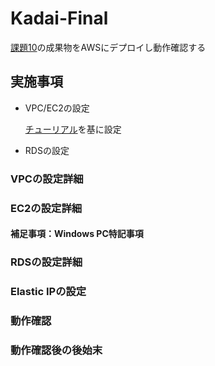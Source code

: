 # Kadai-Final

[課題10](https://github.com/SUZUKI-Takayuki-0404/Kadai10th)の成果物をAWSにデプロイし動作確認する

## 実施事項
- VPC/EC2の設定

  [チューリアル](https://github.com/raisetech-for-student/tutorial-aws-deploy-simple-java-app-to-ec2)を基に設定

- RDSの設定



### VPCの設定詳細



### EC2の設定詳細



#### 補足事項：Windows PC特記事項



### RDSの設定詳細



### Elastic IPの設定



### 動作確認



### 動作確認後の後始末


